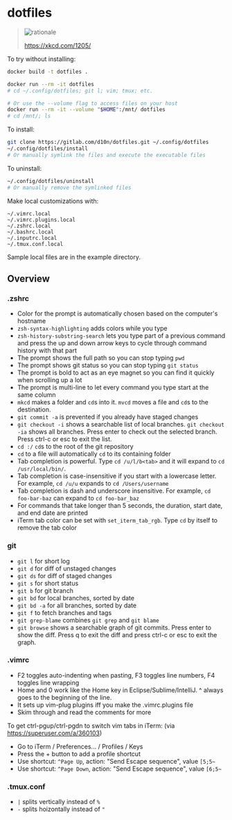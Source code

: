 # dotfiles

> ![rationale](https://imgs.xkcd.com/comics/is_it_worth_the_time.png)
>
> https://xkcd.com/1205/

To try without installing:
```sh
docker build -t dotfiles .

docker run --rm -it dotfiles
# cd ~/.config/dotfiles; git l; vim; tmux; etc.

# Or use the --volume flag to access files on your host
docker run --rm -it --volume "$HOME":/mnt/ dotfiles
# cd /mnt/; ls
```


To install:
```sh
git clone https://gitlab.com/d10n/dotfiles.git ~/.config/dotfiles
~/.config/dotfiles/install
# Or manually symlink the files and execute the executable files
```

To uninstall:
```sh
~/.config/dotfiles/uninstall
# Or manually remove the symlinked files
```

Make local customizations with:

    ~/.vimrc.local
    ~/.vimrc.plugins.local
    ~/.zshrc.local
    ~/.bashrc.local
    ~/.inputrc.local
    ~/.tmux.conf.local

Sample local files are in the example directory.

## Overview

### .zshrc

 * Color for the prompt is automatically chosen based on the computer's hostname
 * `zsh-syntax-highlighting` adds colors while you type
 * `zsh-history-substring-search` lets you type part of a previous command and press the up and down arrow keys to cycle through command history with that part
 * The prompt shows the full path so you can stop typing `pwd`
 * The prompt shows git status so you can stop typing `git status`
 * The prompt is bold to act as an eye magnet so you can find it quickly when scrolling up a lot
 * The prompt is multi-line to let every command you type start at the same column
 * `mkcd` makes a folder and `cd`s into it. `mvcd` moves a file and `cd`s to the destination.
 * `git commit -a` is prevented if you already have staged changes
 * `git checkout -i` shows a searchable list of local branches. `git checkout -ia` shows all branches. Press enter to check out the selected branch. Press ctrl-c or esc to exit the list.
 * `cd :/` `cd`s to the root of the git repository
 * `cd` to a file will automatically `cd` to its containing folder
 * Tab completion is powerful. Type `cd /u/l/b<tab>` and it will expand to `cd /usr/local/bin/`.
 * Tab completion is case-insensitive if you start with a lowercase letter. For example, `cd /u/u` expands to `cd /Users/username`
 * Tab completion is dash and underscore insensitive. For example, `cd foo-bar-baz` can expand to `cd foo-bar_baz`
 * For commands that take longer than 5 seconds, the duration, start date, and end date are printed
 * iTerm tab color can be set with `set_iterm_tab_rgb`. Type `cd` by itself to remove the tab color

### git

 * `git l` for short log
 * `git d` for diff of unstaged changes
 * `git ds` for diff of staged changes
 * `git s` for short status
 * `git b` for git branch
 * `git bd` for local branches, sorted by date
 * `git bd -a` for all branches, sorted by date
 * `git f` to fetch branches and tags
 * `git grep-blame` combines `git grep` and `git blame`
 * `git browse` shows a searchable graph of git commits. Press enter to show the diff. Press q to exit the diff and press ctrl-c or esc to exit the graph.

### .vimrc

 * F2 toggles auto-indenting when pasting, F3 toggles line numbers, F4 toggles line wrapping
 * Home and 0 work like the Home key in Eclipse/Sublime/IntelliJ. ^ always goes to the beginning of the line.
 * It sets up vim-plug plugins iff you make the .vimrc.plugins file
 * Skim through and read the comments for more

To get ctrl-pgup/ctrl-pgdn to switch vim tabs in iTerm: (via https://superuser.com/a/360103)
 * Go to iTerm / Preferences... / Profiles / Keys
 * Press the + button to add a profile shortcut
 * Use shortcut: `^Page Up`, action: "Send Escape sequence", value `[5;5~`
 * Use shortcut: `^Page Down`, action: "Send Escape sequence", value `[6;5~`


### .tmux.conf

 * `|` splits vertically instead of `%`
 * `-` splits hoizontally instead of `"`

